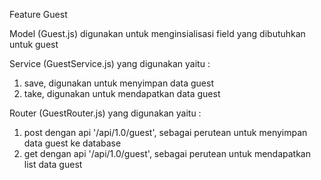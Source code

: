 Feature Guest 

Model (Guest.js) digunakan untuk menginsialisasi field yang dibutuhkan untuk guest

Service (GuestService.js) yang digunakan yaitu :
1. save, digunakan untuk menyimpan data guest
2. take, digunakan untuk mendapatkan data guest

Router (GuestRouter.js) yang digunakan yaitu :
1. post dengan api '/api/1.0/guest', sebagai perutean untuk menyimpan data guest ke database
2. get dengan api '/api/1.0/guest', sebagai perutean untuk mendapatkan list data guest